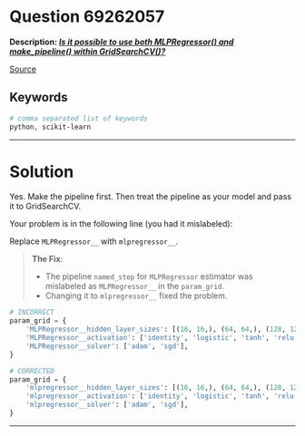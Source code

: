 # Question 69262057

**Description: [_Is it possible to use both MLPRegressor() and make_pipeline() within GridSearchCV()?_][#Q]**

[Source][#Q]

[#Q]: https://stackoverflow.com/questions/69262057/is-it-possible-to-use-both-mlpregressor-and-make-pipeline-within-gridsearchc/69262259#69262259

## Keywords

```bash
# comma separated list of keywords
python, scikit-learn
```

---

# Solution

Yes. Make the pipeline first. Then treat the pipeline as your model and pass it to GridSearchCV.

Your problem is in the following line (you had it mislabeled):

Replace `MLPRegressor__` with `mlpregressor__`.

> **The Fix**: 
>
> - The pipeline `named_step` for `MLPRegressor` estimator was mislabeled as `MLPRegressor__` in the `param_grid`. 
> - Changing it to `mlpregressor__` fixed the problem.

```python
# INCORRECT
param_grid = {
    'MLPRegressor__hidden_layer_sizes': [(16, 16,), (64, 64,), (128, 128,)], 
    'MLPRegressor__activation': ['identity', 'logistic', 'tanh', 'relu'],
    'MLPRegressor__solver': ['adam', 'sgd'],
}

# CORRECTED
param_grid = {
    'mlpregressor__hidden_layer_sizes': [(16, 16,), (64, 64,), (128, 128,)], 
    'mlpregressor__activation': ['identity', 'logistic', 'tanh', 'relu'],
    'mlpregressor__solver': ['adam', 'sgd'],
}
```

---
